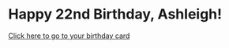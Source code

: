 # Happy 22nd Birthday, Ashleigh!

[Click here to go to your birthday card](https://awesometevv.github.io/hba/card.html)
